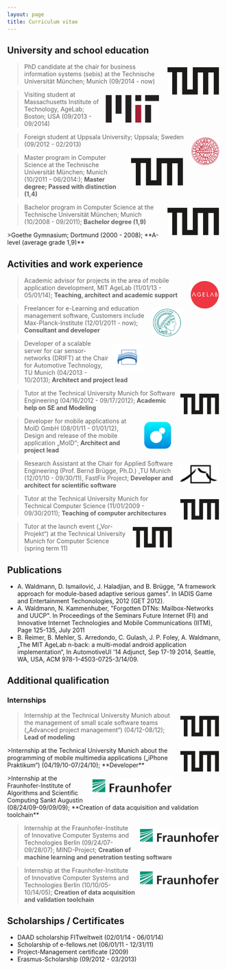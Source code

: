 ```yaml
---
layout: page
title: Curriculum vitae
---
```


## University and school education

<img src="/public/TUMLogo_oZ_Vollfl_schwarz_CMYK.png" style="float:right;padding:10px; height: 4rem"></img>
> PhD candidate at the chair for business information systems (sebis) at the Technische Universität München; Munich (09/2014 - now)

<img src="/public/mit_black_red.png" style="float:right;padding:10px; height: 4rem"></img>
> Visiting student at Massachusetts Institute of Technology, AgeLab; Boston; USA (09/2013 - 09/2014)

<img src="/public/uppsala.png" style="float:right;padding:10px; height: 4rem"></img>
>Foreign student at Uppsala University; Uppsala;  Sweden (09/2012 - 02/2013)

<img src="/public/TUMLogo_oZ_Vollfl_schwarz_CMYK.png" style="float:right;padding:10px;height: 4rem"></img>
> Master program in Computer Science at the Technische Universität München; Munich (10/2011 - 06/2014:); **Master degree; Passed with distinction (1,4)**

<img src="/public/TUMLogo_oZ_Vollfl_schwarz_CMYK.png" style="float:right;padding:10px;height: 4rem"></img>
>Bachelor program in Computer Science at the Technische Universität München; Munich (10/2008 - 09/2011); **Bachelor degree (1,9)**

<div style="float:right;visibility:hidden"></div>
>Goethe Gymnasium; Dortmund (2000 - 2008); **A-level (average grade 1,9)**

## Activities and work experience

<img src="/public/agelab.png" style="float:right;padding:10px;height: 4rem"></img>
>Academic advisor for projects in the area of mobile application development, MIT AgeLab (11/01/13 - 05/01/14); **Teaching, architect and academic support**

<img src="/public/mpg.png" style="float:right;padding:10px;height: 4rem"></img>
>Freelancer for e-Learning and education management software, Customers include Max-Planck-Institute (12/01/2011 - now); **Consultant and developer**

<img src="/public/ftm.png" style="float:right;padding:10px;height: 4rem"></img>
>Developer of a scalable server for car sensor-networks (DRIFT) at the Chair for Automotive Technology, TU Munich (04/2013 - 10/2013); **Architect and project lead**

<img src="/public/TUMLogo_oZ_Vollfl_schwarz_CMYK.png" style="float:right;padding:10px;height: 3rem"></img>
>Tutor at the Technical University Munich for Software Engineering (04/16/2012 - 09/17/2012); **Academic help on SE and Modeling**

<img src="/public/moid.png" style="float:right;padding:10px;height: 4rem"></img>
>Developer for mobile applications at MoID GmbH (08/01/11 - 01/01/12), Design and release of the mobile application „MoID“; **Architect and project lead**

<img src="/public/ls1.png" style="float:right;padding:10px;height: 3rem"></img>
>Research Assistant at the Chair for Applied Software Engineering (Prof. Bernd Brügge, Ph.D.) ,TU Munich (12/01/10 - 09/30/11), FastFix Project; **Developer and architect for scientific software**

<img src="/public/TUMLogo_oZ_Vollfl_schwarz_CMYK.png" style="float:right;padding:10px;height: 3rem"></img>
>Tutor at the Technical University Munich for Technical Computer Science (11/01/2009 - 09/30/2011); **Teaching of computer architectures**

<img src="/public/TUMLogo_oZ_Vollfl_schwarz_CMYK.png" style="float:right;padding:10px;height: 3rem"></img>
>Tutor at the launch event („Vor-Projekt“) at the Technical University Munich for Computer Science (spring term 11)

## Publications
* A. Waldmann, D. Ismailović, J. Haladjian, and B. Brügge, "A framework approach for module-based adaptive serious games". In IADIS Game and Entertainment Techonologies, 2012 (GET 2012).
* A. Waldmann, N. Kammenhuber, "Forgotten DTNs: Mailbox-Networks and UUCP". In Proceedings of the Seminars Future Internet (FI) and Innovative Internet Technologies and Mobile Communications (IITM), Page 125-135, July 2011
* B. Reimer, B. Mehler, S. Arredondo, C. Gulash, J. P. Foley, A. Waldmann, „The MIT AgeLab n-back: a multi-modal android application implementation“, In AutomotiveUI '14 Adjunct, Sep 17-19 2014, Seattle, WA, USA, ACM 978-1-4503-0725-3/14/09.

## Additional qualification

### Internships

<img src="/public/TUMLogo_oZ_Vollfl_schwarz_CMYK.png" style="float:right;padding:10px;height: 3rem"></img>
> Internship at the Technical University Munich about the management of small scale software teams („Advanced project management“) (04/12-08/12); **Lead of modeling**

<img src="/public/TUMLogo_oZ_Vollfl_schwarz_CMYK.png" style="float:right;padding:10px;height: 3rem"></img>
<div style="visibility:hidden"></div>
>Internship at the Technical University Munich about the programming of mobile multimedia applications („iPhone Praktikum“) (04/19/10-07/24/10); **Developer**

<img src="/public/fraunhofer.png" style="float:right;padding:10px;height: 2rem"></img>
<div style="visibility:hidden"></div>
>Internship at the Fraunhofer-Institute of Algorithms and Scientific Computing Sankt Augustin (08/24/09-09/09/09); **Creation of data acquisition and validation toolchain**

<img src="/public/fraunhofer.png" style="float:right;padding:10px;height: 2rem"></img>
>Internship at the Fraunhofer-Institute of Innovative Computer Systems and Technologies Berlin (09/24/07-09/28/07); MIND-Project; **Creation of machine learning and penetration testing software**

<img src="/public/fraunhofer.png" style="float:right;padding:10px;height: 2rem"></img>
>Internship at the Fraunhofer-Institute of Innovative Computer Systems and Technologies Berlin (10/10/05-10/14/05); **Creation of data acquisition and validation toolchain**

## Scholarships / Certificates
* DAAD scholarship FITweltweit (02/01/14 - 06/01/14)
* Scholarship of e-fellows.net (06/01/11 - 12/31/11)
* Project-Management certificate (2009)
* Erasmus-Scholarship (09/2012 - 03/2013)
